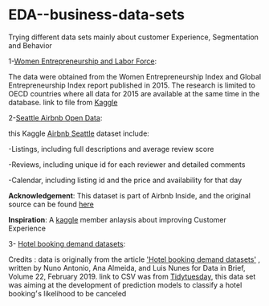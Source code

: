 # EDA--business-data-sets
Trying different data sets mainly about customer Experience, Segmentation and Behavior

1-[Women Entrepreneurship and Labor Force](https://github.com/amira-salama1/EDA--business-data-sets/tree/main/Women%20Entrepreneurship%202015):

The data were obtained from the Women Entrepreneurship Index and Global Entrepreneurship Index report published in 2015.
The research is limited to OECD countries where all data for 2015 are available at the same time in the database.
link to file from [Kaggle](https://www.kaggle.com/babyoda/women-entrepreneurship-and-labor-force)


2-[Seattle Airbnb Open Data](https://github.com/amira-salama1/EDA--business-data-sets/tree/main/Seattle%20Airbnb):

this Kaggle [Airbnb Seattle](https://www.kaggle.com/airbnb/seattle) dataset include:

-Listings, including full descriptions and average review score

-Reviews, including unique id for each reviewer and detailed comments

-Calendar, including listing id and the price and availability for that day

__Acknowledgement__:
This dataset is part of Airbnb Inside, and the original source can be found [here](http://insideairbnb.com/seattle/)

__Inspiration__:
A [kaggle](https://www.kaggle.com/commit/understanding-customer-experience/notebook?select=listings.csv) member anlaysis about improving Customer Experience


3- [Hotel booking demand datasets](https://github.com/amira-salama1/EDA--business-data-sets/tree/main/Hotel%20Data%20set):

Credits : data is originally from the article ['Hotel booking demand datasets'](https://www.sciencedirect.com/science/article/pii/S2352340918315191)
, written by Nuno Antonio, Ana Almeida, and Luis Nunes for Data in Brief, Volume 22, February 2019.
link to CSV was from [Tidytuesday](https://github.com/rfordatascience/tidytuesday), this data set was aiming at the development of prediction models to classify a hotel booking׳s likelihood to be canceled
